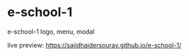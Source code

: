 # e-school-1
e-school-1 logo, menu, modal

live preview:
https://sajidhaidersourav.github.io/e-school-1/
